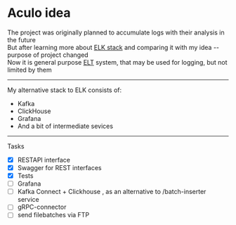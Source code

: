 
# Aculo idea

The project was originally planned to accumulate logs with their analysis in the future    
But after learning more about [ELK stack](https://gitinsky.com/elkstack) and comparing it with my idea -- purpose of project changed  
Now it is general purpose [ELT](https://habr.com/ru/articles/695546/) system, that may be used for logging, but not limited by them   

---

My alternative stack to ELK consists of:
- Kafka 
- ClickHouse 
- Grafana
- And a bit of intermediate sevices 

---

Tasks

- [x] RESTAPI interface
- [x] Swagger for REST interfaces
- [x] Tests
- [ ] Grafana
- [ ] Kafka Connect + Clickhouse , as an alternative to /batch-inserter service 
- [ ] gRPC-connector
- [ ] send filebatches via FTP 